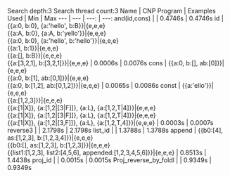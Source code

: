 Search depth:3
Search thread count:3
Name | CNP Program | Examples Used | Min | Max
--- | --- | ---: | ---:
and(id,cons) |  | 0.4746s | 0.4746s
id | {{a:0, b:0}, {a:'hello', b:B}}|{e,e,e}<br/>{{a:A, b:0}, {a:A, b:'yello'}}|{e,e,e}<br/>{{a:0, b:0}, {a:'hello', b:'hello'}}|{e,e,e}<br/>{{a:1, b:1}}|{e,e,e}<br/>{{a:[], b:B}}|{e,e,e}<br/>{{a:[3,2,1], b:[3,2,1]}}|{e,e,e} | 0.0006s | 0.0076s
cons | {{a:0, b:[], ab:[0]}}|{e,e,e}<br/>{{a:0, b:[1], ab:[0,1]}}|{e,e,e}<br/>{{a:0, b:[1,2], ab:[0,1,2]}}|{e,e,e} | 0.0065s | 0.0086s
const | {{a:'ello'}}|{e,e,e}<br/>{{a:[1,2,3]}}|{e,e,e}<br/>{{a:[1\|X]}, {a:[1,2\|[3\|F]]}, {a:L}, {a:[1,2,T\|4]}}|{e,e,e}<br/>{{a:[1\|X]}, {a:[1,2\|[3\|F]]}, {a:L}, {a:[1,2,T\|4]}}|{e,e,e}<br/>{{a:[1\|X]}, {a:[1,2\|[3,F]]}, {a:L}, {a:[1,2,T,4]}}|{e,e,e} | 0.0003s | 0.0007s
reverse3 |  | 2.1798s | 2.1798s
list_id |  | 1.3788s | 1.3788s
append | {{b0:[4], as:[1,2,3], b:[1,2,3,4]}}|{e,e,e}<br/>{{b0:[], as:[1,2,3], b:[1,2,3]}}|{e,e,e}<br/>{{list1:[1,2,3], list2:[4,5,6], appended:[1,2,3,4,5,6]}}|{e,e,e} | 0.8513s | 1.4438s
proj_id |  | 0.0015s | 0.0015s
Proj_reverse_by_foldl |  | 0.9349s | 0.9349s
